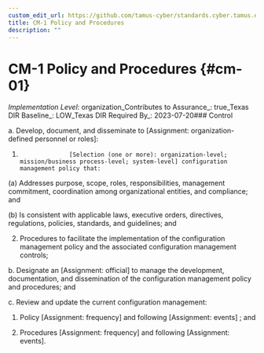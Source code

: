 ```yaml
---
custom_edit_url: https://github.com/tamus-cyber/standards.cyber.tamus.edu/tree/main/static/content/tamus.edu/TAMUS_profile.xml
title: CM-1 Policy and Procedures
description: ""
---
```


# CM-1 Policy and Procedures {#cm-01}

_Implementation Level_: organization_Contributes to Assurance_: true_Texas DIR Baseline_: LOW_Texas DIR Required By_: 2023-07-20### Control

a. Develop, document, and disseminate to [Assignment: organization-defined personnel or roles]:

1. 
                     [Selection (one or more): organization-level; mission/business process-level; system-level] configuration management policy that:

(a) Addresses purpose, scope, roles, responsibilities, management commitment, coordination among organizational entities, and compliance; and

(b) Is consistent with applicable laws, executive orders, directives, regulations, policies, standards, and guidelines; and

2. Procedures to facilitate the implementation of the configuration management policy and the associated configuration management controls;

b. Designate an [Assignment: official] to manage the development, documentation, and dissemination of the configuration management policy and procedures; and

c. Review and update the current configuration management:

1. Policy [Assignment: frequency] and following [Assignment: events] ; and

2. Procedures [Assignment: frequency] and following [Assignment: events].

